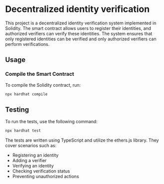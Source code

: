 # Decentralized identity verification

This project is a decentralized identity verification system implemented in Solidity. The smart contract allows users to register their identities, and authorized verifiers can verify these identities. The system ensures that only registered identities can be verified and only authorized verifiers can perform verifications.

## Usage

### Compile the Smart Contract

To compile the Solidity contract, run:

```sh
npx hardhat compile
```

## Testing

To run the tests, use the following command:

```sh
npx hardhat test
```

The tests are written using TypeScript and utilize the ethers.js library. They cover scenarios such as:

- Registering an identity
- Adding a verifier
- Verifying an identity
- Checking verification status
- Preventing unauthorized actions
